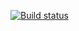 
[![Build status](https://ci.appveyor.com/api/projects/status/47i9960sry65sjsk/branch/main?svg=true)](https://ci.appveyor.com/project/vera4056/postmanecho/branch/main)
